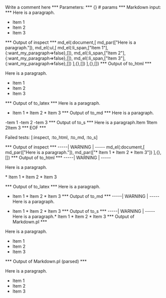 Write a comment here
*** Parameters: ***
{} # params 
*** Markdown input: ***
Here is a paragraph.


   * Item 1
   * Item 2
   * Item 3

*** Output of inspect ***
md_el(:document,[
	md_par(["Here is a paragraph."]),
	md_el(:ul,[
		md_el(:li_span,["Item 1"],{:want_my_paragraph=>false},[]),
		md_el(:li_span,["Item 2"],{:want_my_paragraph=>false},[]),
		md_el(:li_span,["Item 3"],{:want_my_paragraph=>false},[])
	],{},[])
],{},[])
*** Output of to_html ***
<p>Here is a paragraph.</p>

<ul>
<li>Item 1</li>

<li>Item 2</li>

<li>Item 3</li>
</ul>
*** Output of to_latex ***
Here is a paragraph.

* Item 1 * Item 2 * Item 3
*** Output of to_md ***
Here is a paragraph.

-tem 1
-tem 2
-tem 3
*** Output of to_s ***
Here is a paragraph.Item 1Item 2Item 3
*** EOF ***




Failed tests:   [:inspect, :to_html, :to_md, :to_s] 

*** Output of inspect ***
-----| WARNING | -----
md_el(:document,[
	md_par(["Here is a paragraph."]),
	md_par(["* Item 1 * Item 2 * Item 3"])
],{},[])
*** Output of to_html ***
-----| WARNING | -----
<p>Here is a paragraph.</p>

<p>* Item 1 * Item 2 * Item 3</p>
*** Output of to_latex ***
Here is a paragraph.

* Item 1 * Item 2 * Item 3
*** Output of to_md ***
-----| WARNING | -----
Here is a paragraph.

* Item 1 * Item 2 * Item 3
*** Output of to_s ***
-----| WARNING | -----
Here is a paragraph.* Item 1 * Item 2 * Item 3
*** Output of Markdown.pl ***
<p>Here is a paragraph.</p>

<ul>
<li>Item 1</li>
<li>Item 2</li>
<li>Item 3</li>
</ul>

*** Output of Markdown.pl (parsed) ***
<div
    ><p>Here is a paragraph.</p
    ><ul>
<li>Item 1</li
      >
<li>Item 2</li
      >
<li>Item 3</li
      >
</ul
  ></div
>